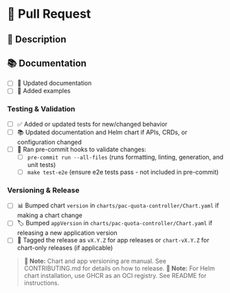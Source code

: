 # 📝 Pull Request

## 📖 Description

<!--
Provide a detailed description of your changes:
- What problem does this solve?
- How did you solve it?
- What are the key changes?
- Why did you choose this approach?
-->

## 📚 Documentation

<!--
Describe documentation changes:
- Updated README
- Added new docs
- Updated API documentation
- Updated Helm chart docs

-->

- [ ] 📖 Updated documentation
- [ ] 📄 Added examples

### Testing & Validation

- [ ] ✅ Added or updated tests for new/changed behavior
- [ ] 📚 Updated documentation and Helm chart if APIs, CRDs, or configuration changed
- [ ] 🔧 Ran pre-commit hooks to validate changes:
  - [ ] `pre-commit run --all-files` (runs formatting, linting, generation, and unit tests)
  - [ ] `make test-e2e` (ensure e2e tests pass - not included in pre-commit)

### Versioning & Release

- [ ] 📊 Bumped chart `version` in `charts/pac-quota-controller/Chart.yaml` if making a chart change
- [ ] 🏷️ Bumped `appVersion` in `charts/pac-quota-controller/Chart.yaml` if releasing a new application version
- [ ] 🔖 Tagged the release as `vX.Y.Z` for app releases or `chart-vX.Y.Z` for chart-only releases (if applicable)

> **📝 Note:** Chart and app versioning are manual. See CONTRIBUTING.md for details on how to release.
> **🐙 Note:** For Helm chart installation, use GHCR as an OCI registry. See README for instructions.
